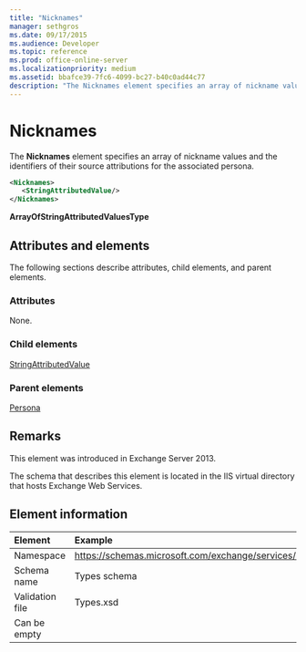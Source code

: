 ```yaml
---
title: "Nicknames"
manager: sethgros
ms.date: 09/17/2015
ms.audience: Developer
ms.topic: reference
ms.prod: office-online-server
ms.localizationpriority: medium
ms.assetid: bbafce39-7fc6-4099-bc27-b40c0ad44c77
description: "The Nicknames element specifies an array of nickname values and the identifiers of their source attributions for the associated persona."
---
```


# Nicknames

The **Nicknames** element specifies an array of nickname values and the identifiers of their source attributions for the associated persona. 
  
```XML
<Nicknames>
   <StringAttributedValue/>
</Nicknames>
```

**ArrayOfStringAttributedValuesType**

## Attributes and elements

The following sections describe attributes, child elements, and parent elements.
  
### Attributes

None.
  
### Child elements

[StringAttributedValue](stringattributedvalue.md)
  
### Parent elements

[Persona](persona.md)
  
## Remarks

This element was introduced in Exchange Server 2013.
  
The schema that describes this element is located in the IIS virtual directory that hosts Exchange Web Services.
  
## Element information

| Element | Example |
|:-----|:-----|
|Namespace  <br/> |https://schemas.microsoft.com/exchange/services/2006/types  <br/> |
|Schema name  <br/> |Types schema  <br/> |
|Validation file  <br/> |Types.xsd  <br/> |
|Can be empty  <br/> ||
   

